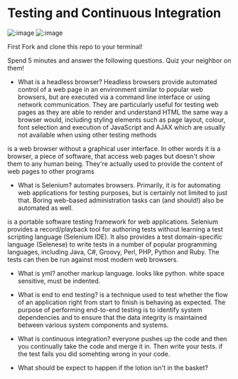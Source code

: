 # Testing and Continuous Integration

![:image](http://4.bp.blogspot.com/-MyXQLlk8VGc/U80eH-eo-fI/AAAAAAAAAwI/8Zrx7uZFR4A/s1600/download.jpg)
![:image](https://travis-ci.org/MeredithS/express_app.svg?branch=master)

First Fork and clone this repo to your terminal!

Spend 5 minutes and answer the following questions.
Quiz your neighbor on them!

- What is a headless browser?
Headless browsers provide automated control of a web page in an environment similar to popular web browsers, but are executed via a command line interface or using network communication. They are particularly useful for testing web pages as they are able to render and understand HTML the same way a browser would, including styling elements such as page layout, colour, font selection and execution of JavaScript and AJAX which are usually not available when using other testing methods

is a web browser without a graphical user interface. In other words it is a browser, a piece of software, that access web pages but doesn't show them to any human being. They're actually used to provide the content of web pages to other programs

- What is Selenium?
 automates browsers.
 Primarily, it is for automating web applications for testing purposes, but is certainly not limited to just that. Boring web-based administration tasks can (and should!) also be automated as well.

 is a portable software testing framework for web applications. Selenium provides a record/playback tool for authoring tests without learning a test scripting language (Selenium IDE). It also provides a test domain-specific language (Selenese) to write tests in a number of popular programming languages, including Java, C#, Groovy, Perl, PHP, Python and Ruby. The tests can then be run against most modern web browsers. 

- What is yml?
another markup language.  looks like python.  white space sensitive, must be indented.

- What is end to end testing?
is a technique used to test whether the flow of an application right from start to finish is behaving as expected. The purpose of performing end-to-end testing is to identify system dependencies and to ensure that the data integrity is maintained between various system components and systems.

- What is continuous integration?
everyone pushes up the code and then you continually take the code and merge it in.  Then write your tests. if the test fails you did somehting wrong in your code.

- What should be expect to happen if the lotion isn't in the basket?

